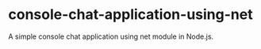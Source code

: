 # console-chat-application-using-net
A simple console chat application using net module in Node.js.
